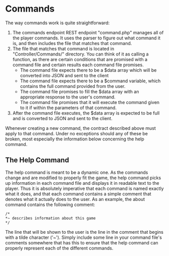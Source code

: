 # Commands

The way commands work is quite straightforward:

1. The commands endpoint REST endpoint "command.php" manages all of the player commands. It uses the parser to figure
out what command it is, and then includes the file that matches that command.
2. The file that matches that command is located in "Controller/Commands/" directory. You can think of it as calling
a function, as there are certain conditions that are promised with a command file and certain results each command
file promises.
    * The command file expects there to be a $data array which will be converted into JSON and sent to the client
    * The command file expects there to be a $command variable, which contains the full command provided from the
    user.
    * The command file promises to fill the $data array with an appropriate response to the user's command.
    * The command file promises that it will execute the command given to it if within the parameters of that command.
3. After the command file executes, the $data array is expected to be full and is converted to JSON and sent to the
client.

Whenever creating a new command, the contract described above must apply to that command. Under no exceptions should
any of these be broken, most especially the information below concerning the help command.

## The Help Command

The help command is meant to be a dynamic one. As the commands change and are modified to properly fit the game, the
help command picks up information in each command file and displays it in readable text to the player. Thus it is
absolutely imperative that each command is named exactly what it does, and that each command contains a simple
comment that denotes what it actually does to the user. As an example, the about command contains the following
comment:

    /*
    *~ describes information about this game
    */
    
The line that will be shown to the user is the line in the comment that begins with a tilde character ('~'). Simply
include some line in your command file's comments somewhere that has this to ensure that the help command can properly
represent each of the different commands.